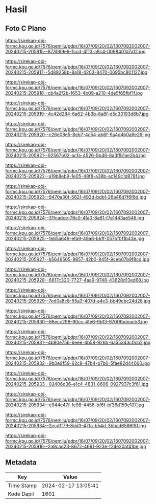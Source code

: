 # Hasil

## Foto C Plano

https://sirekap-obj-formc.kpu.go.id/7576/pemilu/pdpr/16/07/09/20/02/1607092002007-20240215-205915--873069e9-1ccd-4f13-a8c4-0098401d7a12.jpg

https://sirekap-obj-formc.kpu.go.id/7576/pemilu/pdpr/16/07/09/20/02/1607092002007-20240215-205917--5d89258b-8a18-4203-8470-0695bc801127.jpg

https://sirekap-obj-formc.kpu.go.id/7576/pemilu/pdpr/16/07/09/20/02/1607092002007-20240215-205918--cb4a2f2b-1653-4b09-a210-4de5f65fbf1f.jpg

https://sirekap-obj-formc.kpu.go.id/7576/pemilu/pdpr/16/07/09/20/02/1607092002007-20240215-205919--4c42d284-6a62-4b3b-8a8f-d5c33193d6b7.jpg

https://sirekap-obj-formc.kpu.go.id/7576/pemilu/pdpr/16/07/09/20/02/1607092002007-20240215-205920--c26e06e5-8eb7-4c54-ab6f-9a4d4b0a6e26.jpg

https://sirekap-obj-formc.kpu.go.id/7576/pemilu/pdpr/16/07/09/20/02/1607092002007-20240215-205921--92567b02-acfa-4526-9b46-8a3ffb1ae2b4.jpg

https://sirekap-obj-formc.kpu.go.id/7576/pemilu/pdpr/16/07/09/20/02/1607092002007-20240215-205922--a19b8eb9-1e05-48f8-a38b-ac149c1d878f.jpg

https://sirekap-obj-formc.kpu.go.id/7576/pemilu/pdpr/16/07/09/20/02/1607092002007-20240215-205923--9470a30f-562f-492d-bdbf-26a46d7f6f8d.jpg

https://sirekap-obj-formc.kpu.go.id/7576/pemilu/pdpr/16/07/09/20/02/1607092002007-20240215-205924--31fcadce-76c0-4fa0-8a81-f7e1443ae546.jpg

https://sirekap-obj-formc.kpu.go.id/7576/pemilu/pdpr/16/07/09/20/02/1607092002007-20240215-205925--1e65a649-efa9-49a6-bbff-057bf0f1b43e.jpg

https://sirekap-obj-formc.kpu.go.id/7576/pemilu/pdpr/16/07/09/20/02/1607092002007-20240215-205927--b5649505-9857-42b0-945f-9ceb07b9f8cd.jpg

https://sirekap-obj-formc.kpu.go.id/7576/pemilu/pdpr/16/07/09/20/02/1607092002007-20240215-205928--6817c320-7727-4aa9-9748-43628d13ed68.jpg

https://sirekap-obj-formc.kpu.go.id/7576/pemilu/pdpr/16/07/09/20/02/1607092002007-20240215-205929--7ed0a8c8-55a3-407d-a4e3-bb49ebc24d28.jpg

https://sirekap-obj-formc.kpu.go.id/7576/pemilu/pdpr/16/07/09/20/02/1607092002007-20240215-205930--66ecc298-90cc-4fe6-9b13-970f8bdeacb3.jpg

https://sirekap-obj-formc.kpu.go.id/7576/pemilu/pdpr/16/07/09/20/02/1607092002007-20240215-205931--4b80e75b-6eee-4b58-926b-6a55343c0cb2.jpg

https://sirekap-obj-formc.kpu.go.id/7576/pemilu/pdpr/16/07/09/20/02/1607092002007-20240215-205932--9b0e9f59-62c9-47b4-b7b0-5fae82d44060.jpg

https://sirekap-obj-formc.kpu.go.id/7576/pemilu/pdpr/16/07/09/20/02/1607092002007-20240215-205933--02406d36-e1c4-4831-8606-0927937c3f61.jpg

https://sirekap-obj-formc.kpu.go.id/7576/pemilu/pdpr/16/07/09/20/02/1607092002007-20240215-205934--e944c47f-fe98-4456-bf6f-bf36d159e107.jpg

https://sirekap-obj-formc.kpu.go.id/7576/pemilu/pdpr/16/07/09/20/02/1607092002007-20240215-205934--2ecd1f79-8dd3-47fa-b54d-3bbad6586f8f.jpg

https://sirekap-obj-formc.kpu.go.id/7576/pemilu/pdpr/16/07/09/20/02/1607092002007-20240215-205916--2a9cad23-8672-4691-923e-f24e20af41be.jpg


## Metadata

| Key        | Value               |
| ---------- | ------------------- |
| Time Stamp | 2024-02-17 13:05:41 |
| Kode Dapil | 1601                |



